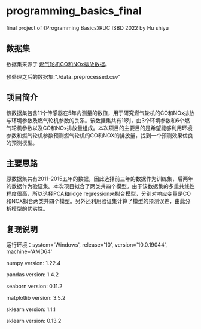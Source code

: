 # programming_basics_final
final project of 《Programming Basics》RUC ISBD 2022 by Hu shiyu

## 数据集
数据集来源于 [燃气轮机CO和NOx排放数据](https://archive.ics.uci.edu/ml/datasets/Gas+Turbine+CO+and+NOx+Emission+Data+Set)。

预处理之后的数据集:"./data_preprocessed.csv"

## 项目简介
该数据集包含11个传感器在5年内测量的数值，用于研究燃气轮机的CO和NOx排放与环境参数及燃气轮机参数的关系。该数据集共有11列，由3个环境参数和6个燃气轮机参数以及CO和NOx排放量组成。本次项目的主要目的是希望能够利用环境参数和燃气轮机参数预测燃气轮机的CO和NOX的排放量，找到一个预测效果优良的预测模型。

## 主要思路
原数据集共有2011-2015五年的数据，因此选择前三年的数据作为训练集，后两年的数据作为验证集。本次项目拟合了两类共四个模型。由于该数据集的多重共线性程度很高，所以选择PCA和ridge regression来拟合模型，分别对响应变量是CO和NOX拟合两类共四个模型。另外还利用验证集计算了模型的预测误差，由此分析模型的优劣性。

## 复现说明
运行环境：system='Windows', release='10', version='10.0.19044', machine='AMD64'

numpy version: 1.22.4

pandas version: 1.4.2

seaborn version: 0.11.2

matplotlib version: 3.5.2

sklearn version: 1.1.1

sklearn version: 0.13.2

